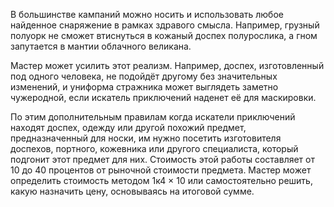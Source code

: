 В большинстве кампаний можно носить и использовать любое найденное снаряжение в рамках здравого смысла. Например, грузный полуорк не сможет втиснуться в кожаный доспех полурослика, а гном запутается в мантии облачного великана.

Мастер может усилить этот реализм. Например, доспех, изготовленный под одного человека, не подойдёт другому без значительных изменений, и униформа стражника может выглядеть заметно чужеродной, если искатель приключений наденет её для маскировки.

По этим дополнительным правилам когда искатели приключений находят доспех, одежду или другой похожий предмет, предназначенный для носки, им нужно посетить изготовителя доспехов, портного, кожевника или другого специалиста, который подгонит этот предмет для них. Стоимость этой работы составляет от 10 до 40 процентов от рыночной стоимости предмета. Мастер может определить стоимость методом 1к4 × 10 или самостоятельно решить, какую назначить цену, основываясь на итоговой сумме.